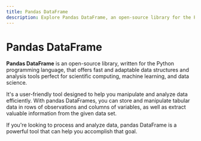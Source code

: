 ```yaml
---
title: Pandas DataFrame
description: Explore Pandas DataFrame, an open-source library for the Python programming language, providing fast and adaptable data structures and analysis tools ideal for scientific computing, machine learning, and data science. Understand how Pandas DataFrame is a user-friendly tool enabling efficient manipulation and analysis of tabular data in rows of observations and columns of variables. Discover its capabilities in storing, manipulating, and extracting valuable information from datasets, making it a powerful tool for processing and analyzing data.
---
```


# Pandas DataFrame

**Pandas DataFrame** is an open-source library, written for the Python programming language, that offers fast and adaptable data structures and analysis tools perfect for scientific computing, machine learning, and data science.

It's a user-friendly tool designed to help you manipulate and analyze data efficiently. With pandas DataFrames, you can store and manipulate tabular data in rows of observations and columns of variables, as well as extract valuable information from the given data set.

If you're looking to process and analyze data, pandas DataFrame is a powerful tool that can help you accomplish that goal.
